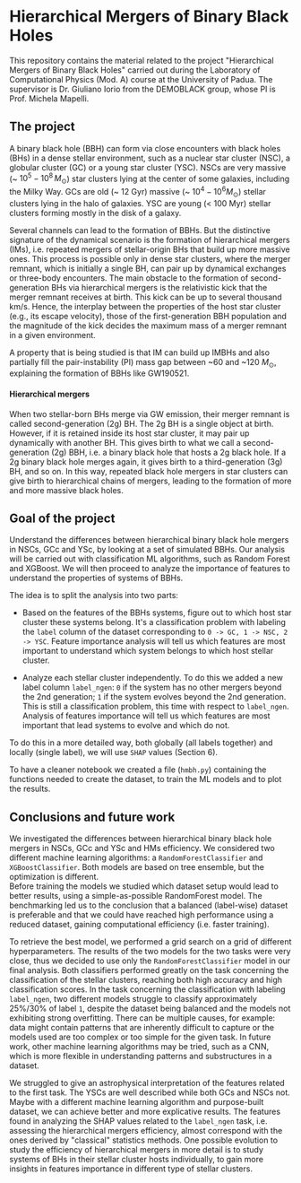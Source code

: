 # Hierarchical Mergers of Binary Black Holes
This repository contains the material related to the project "Hierarchical Mergers of Binary Black Holes" carried out during the Laboratory of Computational Physics (Mod. A) course at the University of Padua.
The supervisor is Dr. Giuliano Iorio from the DEMOBLACK group, whose PI is Prof. Michela Mapelli.

## The project

A binary black hole (BBH) can form via close encounters with black holes (BHs) in a dense stellar environment, such as a nuclear star cluster (NSC), a globular cluster (GC) or a young star cluster (YSC). NSCs are very massive (~ $10^5 - 10^8 \, M_\odot$) star clusters lying at the center of some galaxies, including the Milky Way. GCs are old (~ 12 Gyr) massive (~ $10^4 - 10^6 M_\odot$) stellar clusters lying in the halo of galaxies. YSC are young (< 100 Myr) stellar clusters forming mostly in the disk of a galaxy.  

Several channels can lead to the formation of BBHs. But the distinctive signature of the dynamical scenario is the formation of hierarchical mergers (IMs), i.e. repeated mergers of stellar-origin BHs that build up more massive ones. This process is possible only in dense star clusters, where the merger remnant, which is initially a single BH, can pair up by dynamical exchanges or three-body encounters. The main obstacle to the formation of second-generation BHs via hierarchical mergers is the relativistic kick that the merger remnant receives at birth. This kick can be up to several thousand km/s. Hence, the interplay between the properties of the host star cluster (e.g., its escape velocity), those of the first-generation BBH population and the magnitude of the kick decides the maximum mass of a merger remnant in a given environment.  

A property that is being studied is that IM can build up IMBHs and also partially fill the pair-instability (PI) mass gap between ~60 and ~120 $M_\odot$, explaining the formation of BBHs like GW190521.

#### Hierarchical mergers
When two stellar-born BHs merge via GW emission, their merger remnant is called second-generation (2g) BH. The 2g BH is a single object at birth. However, if it is retained inside its host star cluster, it may pair up dynamically with another BH. This gives birth to what we call a second-generation (2g) BBH, i.e. a binary black hole that hosts a 2g black hole. If a 2g binary black hole merges again, it gives birth to a third-generation (3g) BH, and so on. In this way, repeated black hole mergers in star clusters can give birth to hierarchical chains of mergers, leading to the formation of more and more massive black holes.

## Goal of the project
Understand the differences between hierarchical binary black hole mergers in NSCs, GCc and YSc, by looking at a set of simulated BBHs. 
Our analysis will be carried out with classification ML algorithms, such as Random Forest and XGBoost. We will then proceed to analyze the importance of features to understand the properties of systems of BBHs.   

The idea is to split the analysis into two parts:

- Based on the features of the BBHs systems, figure out to which host star cluster these systems belong. 
  It's a classification problem with labeling the `label` column of the dataset corresponding to `0 -> GC, 1 -> NSC, 2 -> YSC`. Feature importance analysis will tell us which features are most important to understand which system belongs to which host stellar cluster.

- Analyze each stellar cluster independently. To do this we added a new label column `label_ngen`: `0` if the system has no other mergers beyond the 2nd generation; `1` if the system evolves beyond the 2nd generation.
  This is still a classification problem, this time with respect to `label_ngen`. Analysis of features importance will tell us which features are most important that lead systems to evolve and which do not.

To do this in a more detailed way, both globally (all labels together) and locally (single label), we will use `SHAP` values (Section 6).  

To have a cleaner notebook we created a file (`hmbh.py`) containing the functions needed to create the dataset, to train the ML models and to plot the results.

## Conclusions and future work
We investigated the differences between hierarchical binary black hole mergers in NSCs, GCc and YSc and HMs efficiency. 
We considered two different machine learning algorithms: a `RandomForestClassifier` and `XGBoostClassifier`. Both models are based on tree ensemble, but the optimization is different.  
Before training the models we studied which dataset setup would lead to better results, using a simple-as-possible RandomForest model. The benchmarking led us to the conclusion that a balanced (label-wise) dataset is preferable and that we could have reached high performance using a reduced dataset, gaining computational efficiency (i.e. faster training).  

To retrieve the best model, we performed a grid search on a grid of different hyperparameters. The results of the two models for the two tasks were very close, thus we decided to use only the `RandomForestClassifier` model in our final analysis. Both classifiers performed greatly on the task concerning the classification of the stellar clusters, reaching both high accuracy and high classification scores. 
In the task concerning the classification with labeling `label_ngen`, two different models struggle to classify approximately 25%/30% of label `1`, despite the dataset being balanced and the models not exhibiting strong overfitting. There can be multiple causes, for example: data might contain patterns that are inherently difficult to capture or the models used are too complex or too simple for the given task. In future work, other machine learning algorithms may be tried, such as a CNN, which is more flexible in understanding patterns and substructures in a dataset.

We struggled to give an astrophysical interpretation of the features related to the first task. The YSCs are well described while both GCs and NSCs not. Maybe with a different machine learning algorithm and purpose-built dataset, we can achieve better and more explicative results.
The features found in analyzing the SHAP values related to the `label_ngen` task, i.e. assessing the hierarchical mergers efficiency, almost correspond with the ones derived by "classical" statistics methods. One possible evolution to study the efficiency of hierarchical mergers in more detail is to study systems of BHs in their stellar cluster hosts individually, to gain more insights in features importance in different type of stellar clusters. 
